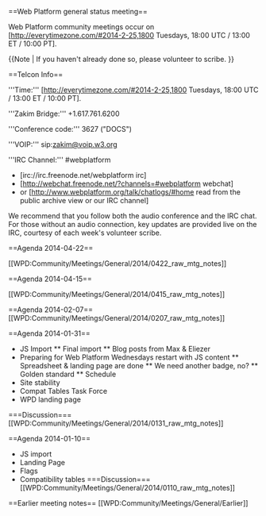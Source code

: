 ==Web Platform general status meeting==

Web Platform community meetings occur on [http://everytimezone.com/#2014-2-25,1800 Tuesdays, 18:00 UTC / 13:00 ET / 10:00 PT]. 

{{Note | If you haven't already done so, please volunteer to scribe. }}

==Telcon Info==

'''Time:''' [http://everytimezone.com/#2014-2-25,1800 Tuesdays, 18:00 UTC / 13:00 ET / 10:00 PT]. 

'''Zakim Bridge:''' +1.617.761.6200

'''Conference code:''' 3627 ("DOCS") 

'''VOIP:'''  sip:zakim@voip.w3.org

'''IRC Channel:''' #webplatform
* [irc://irc.freenode.net/webplatform irc]
* [http://webchat.freenode.net/?channels=#webplatform webchat]
* or [http://www.webplatform.org/talk/chatlogs/#home read from the public archive view or our IRC channel]

We recommend that you follow both the audio conference and the IRC chat.  For those without an audio connection, key updates are provided live on the IRC, courtesy of each week's volunteer scribe.

==Agenda 2014-04-22==

[[WPD:Community/Meetings/General/2014/0422_raw_mtg_notes]]

==Agenda 2014-04-15==

[[WPD:Community/Meetings/General/2014/0415_raw_mtg_notes]]

==Agenda 2014-02-07==
[[WPD:Community/Meetings/General/2014/0207_raw_mtg_notes]]

==Agenda 2014-01-31==

* JS Import
** Final import
** Blog posts from Max & Eliezer
* Preparing for Web Platform Wednesdays restart with JS content
** Spreadsheet & landing page are done
** We need another badge, no?
** Golden standard
** Schedule
* Site stability
* Compat Tables Task Force
* WPD landing page

===Discussion===
[[WPD:Community/Meetings/General/2014/0131_raw_mtg_notes]]

==Agenda 2014-01-10==
* JS import
* Landing Page
* Flags
* Compatibility tables
===Discussion===
[[WPD:Community/Meetings/General/2014/0110_raw_mtg_notes]]


==Earlier meeting notes==
[[WPD:Community/Meetings/General/Earlier]]